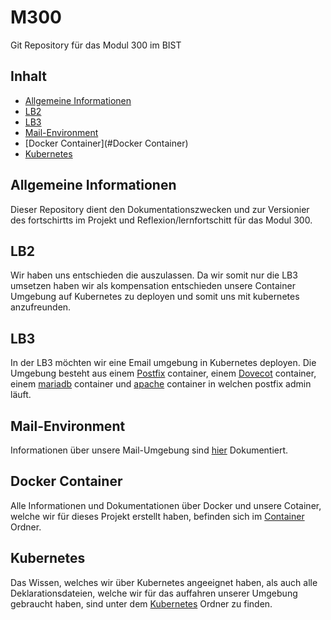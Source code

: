 # M300
Git Repository für das Modul 300 im BIST

## Inhalt
 * [Allgemeine Informationen](#allgemeine-informationen)
 * [LB2](#LB2)
 * [LB3](#LB3)
 * [Mail-Environment](#Mail-Environment)
 * [Docker Container](#Docker Container)
 * [Kubernetes](#Kubernetes)

## Allgemeine Informationen
Dieser Repository dient den Dokumentationszwecken und zur Versionier des fortschirtts im Projekt und Reflexion/lernfortschitt für das Modul 300.

## LB2
Wir haben uns entschieden die auszulassen. Da wir somit nur die LB3 umsetzen haben wir als kompensation entschieden unsere Container Umgebung auf Kubernetes zu deployen und somit uns mit kubernetes anzufreunden.

## LB3
In der LB3 möchten wir eine Email umgebung in Kubernetes deployen. Die Umgebung besteht aus einem [Postfix](./LB03/mail-environment/containers/postfix) container, einem [Dovecot](./LB03/mail-environment/containers/dovecot) container, einem [mariadb](./LB03/mail-environment/containers/mariadb) container und [apache](./LB03/mail-environment/containers/apache) container in welchen postfix admin läuft.

## Mail-Environment
Informationen über unsere Mail-Umgebung sind [hier](./LB03/mail-environment) Dokumentiert.

## Docker Container
Alle Informationen und Dokumentationen über Docker und unsere Cotainer, welche wir für dieses Projekt erstellt haben, befinden sich im [Container](./LB03/mail-environment/containers) Ordner.

## Kubernetes
Das Wissen, welches wir über Kubernetes angeeignet haben, als auch alle Deklarationsdateien, welche wir für das auffahren unserer Umgebung gebraucht haben, sind unter dem [Kubernetes](./LB03/mail-environment/kubernetes) Ordner zu finden.



